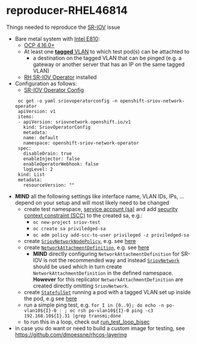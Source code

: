 # reproducer-RHEL46814
Things needed to reproduce the [SR-IOV](https://youtu.be/hRHsk8Nycdg?si=4u84UcpA2alBmdU0) issue
- Bare metal system with [Intel E810](https://www.intel.com/content/www/us/en/products/details/ethernet/800-network-adapters/e810-network-adapters/products.html):
  - [OCP 4.16.0+](https://docs.openshift.com/container-platform/4.16/installing/installing_on_prem_assisted/installing-on-prem-assisted.html)
  - At least one [**tagged** VLAN](https://en.wikipedia.org/wiki/IEEE_802.1Q) to which test pod(s) can be attachted to 
    - a destination on the tagged VLAN that can be pinged (e.g. a gateway or another server that has an IP on the same tagged VLAN)
  - [RH SR-IOV Operator](https://docs.openshift.com/container-platform/4.16/networking/hardware_networks/installing-sriov-operator.html) installed 
- Configuration as follows:
  - [SR-IOV Operator Config](https://docs.openshift.com/container-platform/4.16/networking/hardware_networks/configuring-sriov-operator.html#configure-sr-iov-operator-single-node_configuring-sriov-operator) 
   ```
    oc get -o yaml sriovoperatorconfig -n openshift-sriov-network-operator
    apiVersion: v1
    items:
    - apiVersion: sriovnetwork.openshift.io/v1
      kind: SriovOperatorConfig
      metadata:
      name: default
      namespace: openshift-sriov-network-operator
    spec:
      disableDrain: true
      enableInjector: false
      enableOperatorWebhook: false
      logLevel: 2
    kind: List
    metadata:
      resourceVersion: ""
   ```
 - **MIND** all the following settings like interface name, VLAN IDs, IPs, ... depend on your setup and will most likely need to be changed
   - create test namespace, [service account (sa)](https://docs.openshift.com/container-platform/4.16/authentication/understanding-and-creating-service-accounts.html) and add [security context constraint (SCC)](https://docs.openshift.com/container-platform/4.16/authentication/managing-security-context-constraints.html) to the created sa, e.g.:
     - `oc new-project sriov-test`
     - `oc create sa priviledged-sa`
     - `oc adm policy add-scc-to-user privileged -z priviledged-sa`
   - create [`SriovNetworkNodePolicy`](https://docs.openshift.com/container-platform/4.16/networking/hardware_networks/configuring-sriov-device.html), e.g. see [here](01-SriovNetworkNodePolicy/sriov-config-netdevice-enp5s0f1.yaml)
   - create [`NetworkAttachmentDefinition`](https://docs.openshift.com/container-platform/4.16/networking/multiple_networks/configuring-additional-network.html#configuring-additional-network_configuration-additional-network-yaml), e.g. see [here](02-nets/vlan/)
     - **MIND** directly configuring `NetworkAttachmentDefinition` for SR-IOV is not the recommended way and instead [`SriovNetwork`](https://docs.openshift.com/container-platform/4.16/networking/hardware_networks/configuring-sriov-net-attach.html) should be used which in turn create `NetworkAttachmentDefinition` in the defined namespace. **However** for this replicator `NetworkAttachmentDefinition` are created directly omitting `SriovNetwork`.
   - create [`StatefulSet`](https://kubernetes.io/docs/concepts/workloads/controllers/statefulset/) running a pod with a tagged VLAN set up inside the pod, e.g see [here](03-sts/vlan/)
   - run a simple ping test, e.g. `for I in {0..9}; do echo -n po-vlan10${I}-0 : ; oc rsh po-vlan10${I}-0 ping -c3 192.168.10${I}.31 |grep transmi;done`
   - to run this in a loop, check out [run_test_loop_bisec](scripts/run_test_loop_bisec)
- in case you do want or need to build a custom image for testing, see https://github.com/dmoessne/rhcos-layering
